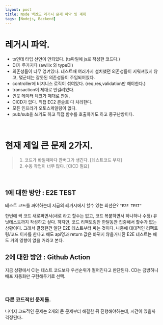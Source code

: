 ```yaml
---
layout: post
title: Node 백엔드 레거시 문제 파악 및 계획
tags: [Nodejs, Backend]
---
```


# 레거시 파악.

- ts인데 타입 선언이 안되있다. (ts파일에 js로 작성한 코드다.)
- DI가 두가지다 (awilix 와 typeDI)
- 의존성들이 너무 엉켜있다. 테스트때 여러가지 설치했던 의존성들이 지워져있지 않고, 몇군데는 잘못된 의존성들이 주입되어있다.
- controller에 비지니스 로직이 섞여있다. (req,res,validation만 해야한다.)
- transaction이 제대로 안걸려있다.
- 인풋 데이터 체크가 제대로 안됨.
- CICD가 없다. 직접 EC2 콘솔로 다 처리한다.
- 모든 인프라가 오토스케일링이 없다.
- pub/sub을 쓰기도 하고 직접 함수를 호출하기도 하고 중구난방이다.

<br>

# 현재 제일 큰 문제 2가지.

> 1.  코드가 바뀔때마다 잔버그가 생긴다. [테스트코드 부재]
> 2.  수동 작업이 너무 많다. [CICD 필요]

<br>

## 1에 대한 방안 : E2E TEST

테스트 코드를 짜야하는데 지금의 레거시에서 할수 있는 최선은? `"E2E TEST"`

한번에 싹 코드 새로짜면서(새로 라고 할수는 없고, 코드 복붙하면서 하나하나 수정) 유닛테스트까지 작성하고 싶다. 하지만, 코드 리펙토링만 한달동안 집중해서 할수가 없는 상황이다. 그래서 결정한건 일단 E2E 테스트부터 짜는 것이다. 나중에 대대적인 리펙토링/코드 이사를 한다고 해도 api명과 return 값은 바뀌지 않을거니깐 E2E 테스트는 해도 거의 영향이 없을 거라고 본다.

## 2에 대한 방안 : Github Action

지금 상황에서 CI는 테스트 코드보다 우선순위가 떨어진다고 판단된다. CD는 금방하니 배포 자동화만 구현해두기로 선택.

<br>

### 다른 코드적인 문제들.

나머지 코드적인 문제는 2개의 큰 문제부터 해결한 뒤 진행해야하는데, 시간이 있을까 걱정된다..
